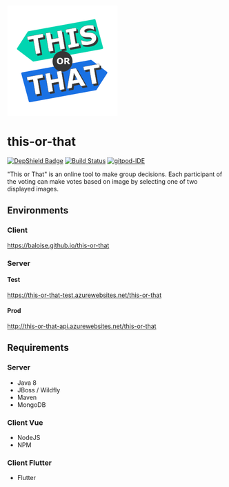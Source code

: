 ![](img/bin/PNG/logo/256x256x32.png)

# this-or-that

[![DepShield Badge](https://depshield.sonatype.org/badges/baloise/this-or-that/depshield.svg)](https://depshield.github.io)
[![Build Status](https://travis-ci.org/baloise/this-or-that.svg?branch=master)](https://travis-ci.org/baloise/this-or-that)
[![gitpod-IDE](https://img.shields.io/badge/open--IDE-as--gitpod-blue.svg?style=flat&label=openIDE)](https://gitpod.io#https://github.com/baloise/this-or-that)

"This or That" is an online tool to make group decisions.
Each participant of the voting can make votes based on image by selecting one of two displayed images.

## Environments
### Client
https://baloise.github.io/this-or-that

### Server

#### Test
https://this-or-that-test.azurewebsites.net/this-or-that
#### Prod
http://this-or-that-api.azurewebsites.net/this-or-that
## Requirements
### Server
 * Java 8
 * JBoss / Wildfly
 * Maven
 * MongoDB

 ### Client Vue
 * NodeJS
 * NPM
 
 ### Client Flutter
 * Flutter
 
